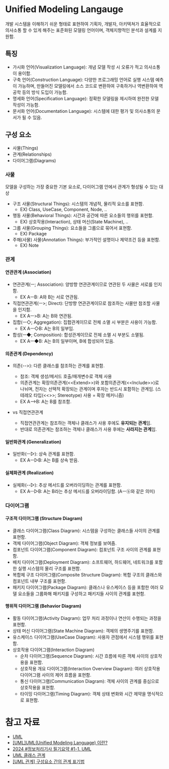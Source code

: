 # Unified Modeling Langauge

개발 시스템을 이해하기 쉬운 형태로 표현하여 기획자, 개발자, 아키텍쳐가 효율적으로 의사소통 할 수 있게 해주는 표준화된 모델링 언어이며, 객체지향적인 분석과 설계를 지원함.

## 특징

- 가시화 언어(Visualization Language): 개념 모델 작성 시 오류가 적고 의사소통이 용이함.
- 구축 언어(Construction Language): 다양한 프로그래밍 언어로 실행 시스템 예측이 가능하며, 만들어진 모델링에서 소스 코드로 변환하여 구축하거나 역변환하여 역공학 등의 방식 도입이 가능함.
- 명세화 언어(Specification Language): 정확한 모델링을 제시하여 완전한 모델 작성이 가능함.
- 문서화 언어(Documentation Language): 시스템에 대한 평가 및 의사소통의 문서가 될 수 있음.

## 구성 요소

- 사물(Things)
- 관계(Relationships)
- 다이어그램(Diagrams)

### 사물

모델을 구성하는 가장 중요한 기본 요소로, 다이어그램 안에서 관계가 형성될 수 있는 대상

- 구조 사물(Structural Things): 시스템의 개념적, 물리적 요소를 표현함.
  - EX) Class, UseCase, Component, Node, ..
- 행동 사물(Behavioral Things): 시간과 공간에 따른 요소들의 행위를 표현함.
  - EX) 상호작용(Interaction), 상태 머신(State Machine), ..
- 그룹 사물(Grouping Things): 요소들을 그룹으로 묶어서 표현함.
  - EX) Package
- 주해(사물) 사물(Annotation Things): 부가적인 설명이나 제약조건 등을 표현함.
  - EX) Note

### 관계

#### 연관관계 (Association)

- 연관관계(ㅡ; Association): 양방향 연관관계이므로 연관된 두 사물은 서로를 인지함.
  - EX AㅡB: A와 B는 서로 연관됨.
- 직접연관관계(ㅡ>; Direct): 단방향 연관관계이므로 참조하는 사물만 참조할 사물을 인지함.
  - EX Aㅡ>B: A는 B와 연관됨.
- 집합(ㅡ◇; Aggregation): 집합관계이므로 전체 소멸 시 부분은 사용이 가능함.
  - EX Aㅡ◇B: A는 B의 일부임.
- 합성(ㅡ◆; Composition): 합성관계이므로 전체 소멸 시 부분도 소멸됨.
  - EX Aㅡ◆B: A는 B의 일부이며, B에 합성되어 있음.

#### 의존관계 (Dependency)

- 의존(-->): 다른 클래스를 참조하는 관계를 표현함.
  - 참조: 객체 생성/메서드 호출/매개변수로 객체 사용
  - 의존관계는 확장의존관계(\<\<Extend>>)와 포함의존관계(\<\<Include>>)로 나뉘며, 전자는 선택적 확장되는 관계이며 후자는 반드시 포함하는 관계임. (스테레오 타입(\<\<>>; Stereotype) 사용 = 확장 메커니즘)
  - EX A-->B: A는 B를 참조함.


- vs 직접연관관계
  - 직접연관관계는 참조하는 객체나 클래스가 사용 후에도 **유지되는 관계**임.
  - 반대로 의존관계는 참조하는 객체나 클래스가 사용 후에는 **사라지는 관계**임.

#### 일반화관계 (Generalization)

- 일반화(ㅡ▷): 상속 관계를 표현함.
  - EX Aㅡ▷B: A는 B를 상속 받음.

#### 실체화관계 (Realization)

- 실체화(--▷): 추상 메서드를 오버라이딩하는 관계를 표현함.
  - EX A--▷B: A는 B라는 추상 메서드를 오버라이딩함. (Aㅡⓑ와 같은 의미)

### 다이어그램

#### 구조적 다이어그램 (Structure Diagram)

- 클래스 다이어그램(Class Diagram): 시스템을 구성하는 클래스들 사이의 관계를 표현함.
- 객체 다이어그램(Object Diagram): 객체 정보를 보여줌.
- 컴포넌트 다이어그램(Component Diagram): 컴포넌트 구조 사이의 관계를 표현함.
- 배치 다이어그램(Deployment Diagram): 소프트웨어, 하드웨어, 네트워크를 포함한 실행 시스템의 물리 구조를 표현함.
- 복합체 구조 다이어그램(Composite Structure Diagram): 복합 구조의 클래스와 컴포넌트 내부 구조를 표현함.
- 패키지 다이어그램(Package Diagram): 클래스나 유스케이스 등을 포함한 여러 모델 요소들을 그룹화해 패키지를 구성하고 패키지들 사이의 관계를 표현함.

#### 행위적 다이어그램 (Behavior Diagram)

- 활동 다이어그램(Activity Diagram): 업무 처리 과정이나 연산이 수행되는 과정을 표현함.
- 상태 머신 다이어그램(State Machine Diagram): 객체의 생명주기를 표현함.
- 유스케이스 다이어그램(UseCase Diagram): 사용자 관점에서 시스템 행위를 표현함.
- 상호작용 다이어그램(Interaction Diagram) 
  - 순차 다이어그램(Sequence Diagram): 시간 흐름에 따른 객체 사이의 상호작용을 표현함.
  - 상호작용 개요 다이어그램(Interaction Overview Diagram): 여러 상호작용 다이어그램 사이의 제어 흐름을 표현함.
  - 통신 다이어그램(Communication Diagram): 객체 사이의 관계를 중심으로 상호작용을 표현함.
  - 타이밍 다이어그램(Timing Diagram): 객체 상태 변화와 시간 제약을 명식적으로 표현함.

# 참고 자료

- [UML](https://m.blog.naver.com/wook2124/222103001651)
- [\[UML\]UML(Unified Modeling Language) 이란?](https://lxxyeon.tistory.com/87)
- [2024 #정보처리기사 필기요약 #1-1. UML](https://simuing.tistory.com/entry/2021-%EC%A0%95%EB%B3%B4%EC%B2%98%EB%A6%AC%EA%B8%B0%EC%82%AC-%ED%95%84%EA%B8%B0%EC%9A%94%EC%95%BD-UML)
- [UML 클래스 관계](https://kyoun.tistory.com/100)
- [\[UML 관계\] 구성요소 간의 관계 표기법](https://itproda.tistory.com/101)
